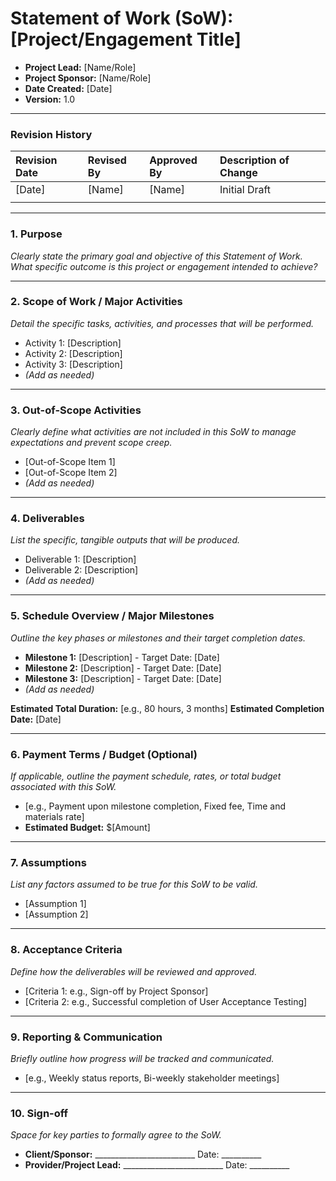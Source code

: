 # Statement of Work (SoW): [Project/Engagement Title]

* **Project Lead:** [Name/Role]
* **Project Sponsor:** [Name/Role]
* **Date Created:** [Date]
* **Version:** 1.0

---

### **Revision History**

| Revision Date | Revised By | Approved By | Description of Change |
| :------------ | :--------- | :---------- | :-------------------- |
| [Date]        | [Name]     | [Name]      | Initial Draft         |
|               |            |             |                       |

---

### **1. Purpose**

_Clearly state the primary goal and objective of this Statement of Work. What specific outcome is this project or engagement intended to achieve?_

---

### **2. Scope of Work / Major Activities**

_Detail the specific tasks, activities, and processes that will be performed._

* Activity 1: [Description]
* Activity 2: [Description]
* Activity 3: [Description]
* *(Add as needed)*

---

### **3. Out-of-Scope Activities**

_Clearly define what activities are *not* included in this SoW to manage expectations and prevent scope creep._

* [Out-of-Scope Item 1]
* [Out-of-Scope Item 2]
* *(Add as needed)*

---

### **4. Deliverables**

_List the specific, tangible outputs that will be produced._

* Deliverable 1: [Description]
* Deliverable 2: [Description]
* *(Add as needed)*

---

### **5. Schedule Overview / Major Milestones**

_Outline the key phases or milestones and their target completion dates._

* **Milestone 1:** [Description] - Target Date: [Date]
* **Milestone 2:** [Description] - Target Date: [Date]
* **Milestone 3:** [Description] - Target Date: [Date]
* *(Add as needed)*

**Estimated Total Duration:** [e.g., 80 hours, 3 months]
**Estimated Completion Date:** [Date]

---

### **6. Payment Terms / Budget (Optional)**

_If applicable, outline the payment schedule, rates, or total budget associated with this SoW._

* [e.g., Payment upon milestone completion, Fixed fee, Time and materials rate]
* **Estimated Budget:** $[Amount]

---

### **7. Assumptions**

_List any factors assumed to be true for this SoW to be valid._

* [Assumption 1]
* [Assumption 2]

---

### **8. Acceptance Criteria**

_Define how the deliverables will be reviewed and approved._

* [Criteria 1: e.g., Sign-off by Project Sponsor]
* [Criteria 2: e.g., Successful completion of User Acceptance Testing]

---

### **9. Reporting & Communication**

_Briefly outline how progress will be tracked and communicated._

* [e.g., Weekly status reports, Bi-weekly stakeholder meetings]

---

### **10. Sign-off**

_Space for key parties to formally agree to the SoW._

* **Client/Sponsor:** _________________________ Date: __________
* **Provider/Project Lead:** _________________________ Date: __________